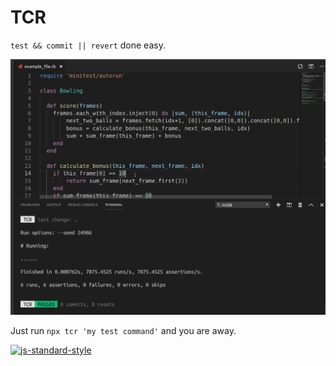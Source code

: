 # TCR

`test && commit || revert` done easy.

![Example Screenshot](tcr.gif)

Just run `npx tcr 'my test command'` and you are away.

[![js-standard-style](https://img.shields.io/badge/code%20style-standard-brightgreen.svg)](https://github.com/standard/standard)
